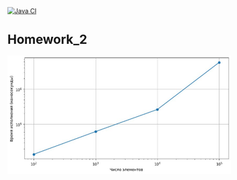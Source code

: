 [![Java CI](https://github.com/marrenata/TP_homework_2/actions/workflows/java-ci.yml/badge.svg)](https://github.com/marrenata/TP_homework_2/actions/workflows/java-ci.yml)

# Homework_2

![График зависимости времени выполнения от кол-ва чисел в файле](plot.jpg)
